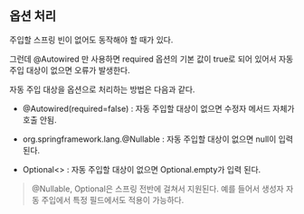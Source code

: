 ## 옵션 처리

주입할 스프링 빈이 없어도 동작해야 할 때가 있다.

그런데 @Autowired 만 사용하면 required 옵션의 기본 값이 true로 되어 있어서 자동 주입 대상이 없으면 오류가 발생한다.

자동 주입 대상을 옵션으로 처리하는 방법은 다음과 같다.

- @Autowired(required=false) : 자동 주입할 대상이 없으면 수정자 메서드 자체가 호출 안됨.

- org.springframework.lang.@Nullable : 자동 주입할 대상이 없으면 null이 입력된다.

- Optional<> : 자동 주입할 대상이 없으면 Optional.empty가 입력 된다.

> @Nullable, Optional은 스프링 전반에 걸쳐서 지원된다. 예를 들어서 생성자 자동 주입에서 특정 필드에서도 적용이 가능하다.